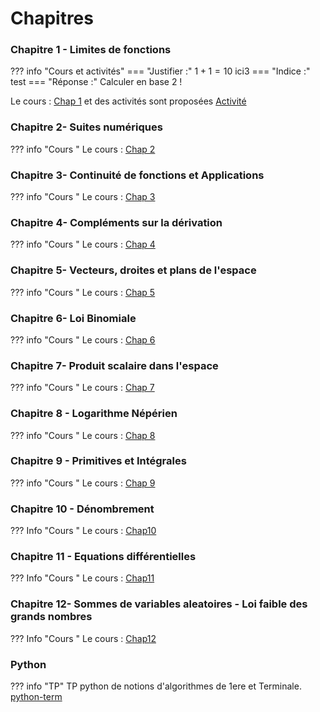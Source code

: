 # Chapitres  
### Chapitre 1 - Limites de fonctions


??? info "Cours et activités"
    ===  "Justifier :"
        $1+1=10$ ici3
    ===  "Indice :"
        test
    ===  "Réponse :"
        Calculer en base 2 !
        
        
Le cours : [Chap 1](./cours/Chap1/Cours-Chap1.pdf) et des activités sont proposées [Activité](./cours/Chap1/activite1.pdf)
### Chapitre 2- Suites numériques
??? info "Cours "
    Le cours : [Chap 2](./cours/Chap2/Cours-chap2.pdf) 

### Chapitre 3- Continuité de fonctions et Applications
??? info "Cours "
    Le cours : [Chap 3](./cours/Chap3/Cours-chap3.pdf)
    
### Chapitre 4- Compléments sur la dérivation
??? info "Cours "
    Le cours : [Chap 4](./cours/Chap4/Cours-chap4.pdf)

    
### Chapitre 5- Vecteurs, droites et plans de l'espace
??? info "Cours "
    Le cours : [Chap 5](./cours/Chap5/Cours_chap5.pdf)


### Chapitre 6- Loi Binomiale
??? info "Cours "
    Le cours : [Chap 6](./cours/Chap6/Cours_Chap6.pdf)

### Chapitre 7- Produit scalaire dans l'espace
??? info "Cours "
    Le cours : [Chap 7](./cours/Chap7/Cours-Chap7.pdf)
    
### Chapitre 8 - Logarithme Népérien
??? info "Cours "
    Le cours : [Chap 8](./cours/Chap8/Cours-Chap8.pdf)

### Chapitre 9 - Primitives et Intégrales
??? info "Cours "
    Le cours : [Chap 9](./cours/Chap9/Cours-Chap9.pdf)
    
### Chapitre 10 - Dénombrement
??? Info "Cours "
    Le cours : [Chap10](./cours/Chap10/Cours-Chap10.pdf)
    
### Chapitre 11 - Equations différentielles
??? Info "Cours "
    Le cours : [Chap11](./cours/Chap11/Cours-Chap11.pdf)
    
### Chapitre 12- Sommes de variables aleatoires - Loi faible des grands nombres
??? Info "Cours "
    Le cours : [Chap12](./cours/Chap12/Cours-Chap12.pdf)
    
### Python
??? info "TP"
TP python de notions d'algorithmes de 1ere et Terminale. [python-term](./python-term.ipynb)
